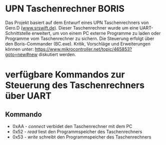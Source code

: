 UPN Taschenrechner BORIS
========================

Das Projekt basiert auf dem Entwurf eines UPN Taschenrechners von 
Gero.D (www.srswift.de). Dieser Taschenrechner wurde um eine 
UART-Schnittstelle erweitert, um von einem PC externe Programme zu 
laden oder Programme vom Taschenrechner zu sichern. Die Steuerung 
erfolgt über den Boris-Commander (BC.exe). Kritik, Vorschläge
und Erweiterungen können unter: 
https://www.mikrocontroller.net/topic/465853?goto=new#new 
diskutiert werden.

# verfügbare Kommandos zur Steuerung des Taschenrechners über UART

## Kommando
- 0xAA		- *connect* verbidet den Taschenrechner mit dem PC
- 0x52 		- *read* liest den Programmspeicher des Taschenrechners
- 0x53		- *write* schreibt den Programmspeicher des Taschenrechners
